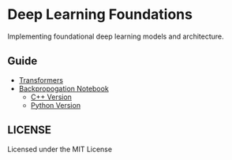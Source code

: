 # Deep Learning Foundations
Implementing foundational deep learning models and architecture.


## Guide
- [Transformers](/transformers/transformer.ipynb)
- [Backpropogation Notebook](/Rumelhart/main.ipynb)
    - [C++ Version](/Rumelhart/main.cpp)
    - [Python Version](/Rumelhart/main.py)

## LICENSE
Licensed under the MIT License

